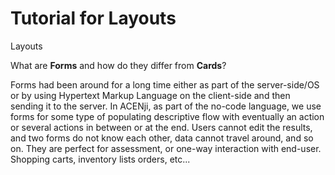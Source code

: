 # Tutorial for Layouts

Layouts

What are **Forms** and how do they differ from **Cards**?

<p>Forms had been around for a long time either as part of the server-side/OS or by using Hypertext Markup Language on the client-side and then sending it to the server. In ACENji, as part of the no-code language, we use forms for some type of populating descriptive flow with eventually an action or several actions in between or at the end. Users cannot edit the results, and two forms do not know each other, data cannot travel around, and so on. They are perfect for assessment, or one-way interaction with end-user. Shopping carts, inventory lists orders, etc...</p>



